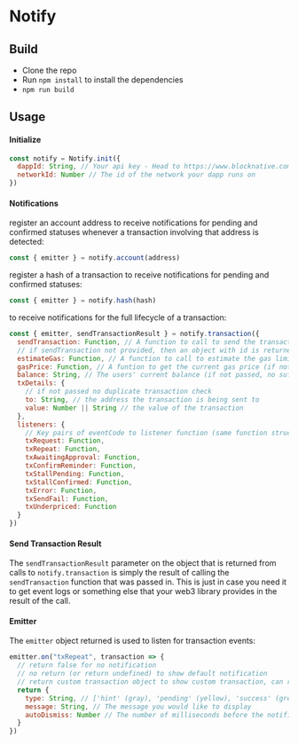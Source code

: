 # Notify

## Build

- Clone the repo
- Run `npm install` to install the dependencies
- `npm run build`

## Usage

#### Initialize

```javascript
const notify = Notify.init({
  dappId: String, // Your api key - Head to https://www.blocknative.com/ to get a free key
  networkId: Number // The id of the network your dapp runs on
})
```

#### Notifications

register an account address to receive notifications for pending and confirmed statuses whenever a transaction involving that address is detected:

```javascript
const { emitter } = notify.account(address)
```

register a hash of a transaction to receive notifications for pending and confirmed statuses:

```javascript
const { emitter } = notify.hash(hash)
```

to receive notifications for the full lifecycle of a transaction:

```javascript
const { emitter, sendTransactionResult } = notify.transaction({
  sendTransaction: Function, // A function to call to send the transaction
  // if sendTransaction not provided, then an object with id is returned to be passed to notify.hash after you have initiated the transaction yourself
  estimateGas: Function, // A function to call to estimate the gas limit for this transaction (if not passed no sufficient balance check)(must return a string)
  gasPrice: Function, // A funtion to get the current gas price (if not passed, no sufficient balance check)(must return a string)
  balance: String, // The users' current balance (if not passed, no sufficient balance check)(must return a string)
  txDetails: {
    // if not passed no duplicate transaction check
    to: String, // the address the transaction is being sent to
    value: Number || String // the value of the transaction
  },
  listeners: {
    // Key pairs of eventCode to listener function (same function structure as emitter callback)
    txRequest: Function,
    txRepeat: Function,
    txAwaitingApproval: Function,
    txConfirmReminder: Function,
    txStallPending: Function,
    txStallConfirmed: Function,
    txError: Function,
    txSendFail: Function,
    txUnderpriced: Function
  }
})
```

#### Send Transaction Result

The `sendTransactionResult` parameter on the object that is returned from calls to `notify.transaction` is simply the result of calling the `sendTransaction` function that was passed in. This is just in case you need it to get event logs or something else that your web3 library provides in the result of the call.

#### Emitter

The `emitter` object returned is used to listen for transaction events:

```javascript
emitter.on("txRepeat", transaction => {
  // return false for no notification
  // no return (or return undefined) to show default notification
  // return custom transaction object to show custom transaction, can return all or one of the following parameters:
  return {
    type: String, // ['hint' (gray), 'pending' (yellow), 'success' (green), 'error' (red)]
    message: String, // The message you would like to display
    autoDismiss: Number // The number of milliseconds before the notification automatically hides or false for no autodismiss
  }
})
```
